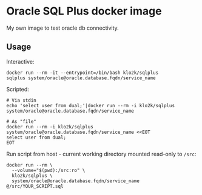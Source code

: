 # Oracle SQL Plus docker image

My own image to test oracle db connectivity.


## Usage

Interactive:
```
docker run --rm -it --entrypoint=/bin/bash klo2k/sqlplus
sqlplus system/oracle@oracle.database.fqdn/service_name
```

Scripted:
```
# Via stdin
echo 'select user from dual;'|docker run --rm -i klo2k/sqlplus system/oracle@oracle.database.fqdn/service_name

# As "file"
docker run --rm -i klo2k/sqlplus system/oracle@oracle.database.fqdn/service_name <<EOT
select user from dual;
EOT
````

Run script from host - current working directory mounted read-only to `/src`:
```
docker run --rm \
  --volume="$(pwd):/src:ro" \
  klo2k/sqlplus \
  system/oracle@oracle.database.fqdn/service_name @/src/YOUR_SCRIPT.sql
```
